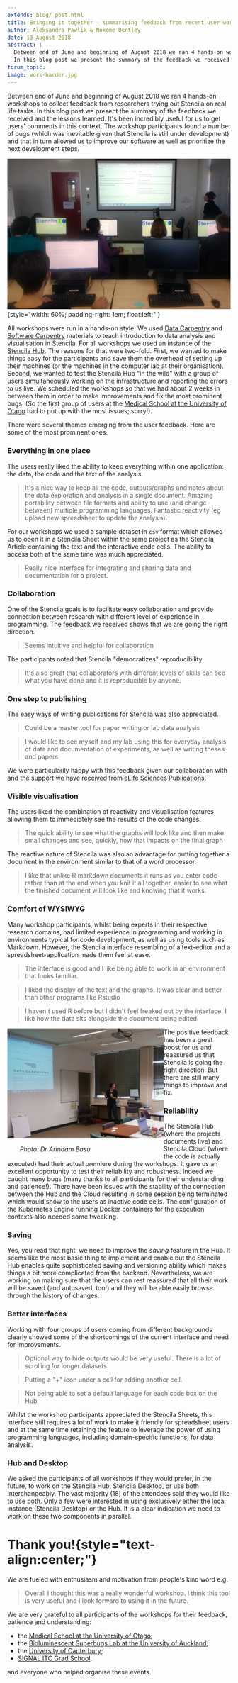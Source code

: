 ```yaml
---
extends: blog/_post.html
title: Bringing it together - summarising feedback from recent user workshops
author: Aleksandra Pawlik & Nokome Bentley
date: 13 August 2018
abstract: |
  Between end of June and beginning of August 2018 we ran 4 hands-on workshops to collect feedback from researchers trying out Stencila on real life tasks.
  In this blog post we present the summary of the feedback we received and the lessons learned.
forum_topic:
image: work-harder.jpg
---
```


Between end of June and beginning of August 2018 we ran 4 hands-on workshops to collect feedback from researchers trying out Stencila on real life tasks. In this blog post
we present the summary of the feedback we received and the lessons learned. It's been incredibly useful for us to get users' comments in this context. The workshop participants found a number of bugs (which was inevitable given that Stencila is still under development) and that in turn allowed us to improve our software as well as prioritize the next development steps.

![Workshop at the University of Otago](uotago-workshop.jpg){style="width: 60%; padding-right: 1em; float:left;" }

All workshops were run in a hands-on style. We used [Data Carpentry](https://datacarpentry.org/) and [Software Carpentry](https://software-carpentry.org/) materials
to teach introduction to data analysis and visualisation in Stencila. For all workshops we used an instance of the [Stencila Hub](https://github.com/stencila/hub). The reasons for that were two-fold. First, we wanted to make things easy for the participants and save them the overhead of setting up their machines (or the machines
in the computer lab at their organisation). Second, we wanted to test the Stencila Hub "in the wild" with a group of users simultaneously working on the infrastructure
and reporting the errors to us live. We scheduled the workshops so that we had about 2 weeks in between them in order to make improvements and fix the most
prominent bugs. (So the first group of users at the [Medical School at the University of Otago](https://stenci.la/blog/2018-07-02-workshop-otago-university) had to put up with the most issues; sorry!).

There were several themes emerging from the user feedback. Here are some of the most prominent ones.

### Everything in one place

The users really liked the ability to keep everything within one application: the data, the code and the text of the analysis.

> It's a nice way to keep all the code, outputs/graphs and notes about the data exploration and analysis in a single document. Amazing portability between file formats and ability to use (and change between) multiple programming languages. Fantastic reactivity (eg upload new spreadsheet to update the analysis).

For our workshops we used a sample dataset in `csv` format which allowed us to open it in a Stencila Sheet within the same project as the Stencila
Article containing the text and the interactive code cells. The ability to access both at the same time was much appreciated.

> Really nice interface for integrating and sharing data and documentation for a project.

### Collaboration

One of the Stencila goals is to facilitate easy collaboration and provide connection between research with different level of experience in programming. The feedback
we received shows that we are going the right direction.

> Seems intuitive and helpful for collaboration

The participants noted that Stencila "democratizes" reproducibility.

> It's also great that collaborators with different levels of skills can see what you have done and it is reproducible by anyone.

### One step to publishing

The easy ways of writing publications for Stencila was also appreciated.

> Could be a master tool for paper writing or lab data analysis

> I would like to see myself and my lab using this for everyday analysis of data and documentation of experiments, as well as writing theses and papers

We were particularily happy with this feedback given our collaboration with and the support we have received from
[eLife Sciences Publications](https://elifesciences.org/labs/c496b8bb/stencila-an-office-suite-for-reproducible-research).

### Visible visualisation

The users liked the combination of reactivity and visualisation features allowing them to immediately see the results of the code changes.

> The quick ability to see what the graphs will look like and then make small changes and see, quickly, how that impacts on the final graph

The reactive nature of Stencila was also an advantage for putting together a document in the environment similar to that of a word processor.

> I like that unlike R markdown documents it runs as you enter code rather than at the end when you knit it all together, easier to see what the finished document will look like and knowing that it works.

### Comfort of WYSIWYG

Many workshop participants, whilst being experts in their respective research domains, had limited experience in programming and working in environments
typical for code development, as well as using tools such as Markdown. However, the Stencila interface resembling of a text-editor and a spreadsheet-application
made them feel at ease.

> The interface is good and I like being able to work in an environment that looks familiar.

> I liked the display of the text and the graphs. It was clear and better than other programs like Rstudio

> I haven't used R before but I didn't feel freaked out by the interface. I like how the data sits alongside the document being edited.

<div style="width: 70%;  float:left;">

<img src="uc-workshop.jpg" alt="Workshop at the University of Canterbury" title="University of Canterbury workshop" >
<p style="padding-left: 2em;"> <em>Photo: Dr Arindam Basu</em></p>

</div>

The positive feedback has been a great boost for us and reassured us that Stencila is going the right direction. But there are still many things to improve and fix.

### Reliability

The Stencila Hub (where the projects documents live) and Stencila Cloud (where the code is actually executed) had their actual premiere during the workshops. It gave us an excellent opportunity to test their
reliability and robustness. Indeed we caught many bugs (many thanks to all participants for their understanding and patience!). There have been issues with
the stability of the connection between the Hub and the Cloud resulting in some session being terminated which would show to the users as inactive code cells.
The configuration of the Kubernetes Engine running Docker containers for the execution contexts also needed some tweaking.

### Saving

Yes, you read that right: we need to improve the _saving_ feature in the Hub. It seems like the most basic thing to implement and enable but the Stencila Hub
enables quite sophisticated saving and versioning ability which makes things a bit more complicated from the backend. Nevertheless, we are working on
making sure that the users can rest reassured that all their work will be saved (and autosaved, too!) and they will be able easily browse through the history of
changes.

### Better interfaces

Working with four groups of users coming from different backgrounds clearly showed some of the shortcomings of the current interface and need for improvements.

> Optional way to hide outputs would be very useful. There is a lot of scrolling for longer datasets

> Putting a "+" icon under a cell for adding another cell.

> Not being able to set a default language for each code box on the Hub

Whilst the workshop participants appreciated the Stencila Sheets, this interface still requires a lot of work to make it friendly for spreadsheet users and at the
same time retaining the feature to leverage the power of using programming languages, including domain-specific functions, for data analysis.

### Hub and Desktop

We asked the participants of all workshops if they would prefer, in the future, to work on the Stencila Hub, Stencila Desktop, or use both interchangeably. The vast majority (18) of the attendees said they would like to use both. Only a few were interested in using exclusively either the local instance (Stencila Desktop) or the Hub. It is a clear indication we need to work on these two components in parallel.

# Thank you!{style="text-align:center;"}

We are fueled with enthusiasm and motivation from people's kind word e.g.

> Overall I thought this was a really wonderful workshop. I think this tool is very useful and I look forward to using it in the future.

We are very grateful to all participants of the workshops for their feedback, patience and understanding:

- the [Medical School at the University of Otago](https://stenci.la/blog/2018-07-02-workshop-otago-university);
- the [Bioluminescent Superbugs Lab at the University of Auckland](https://stenci.la/blog/2018-07-20-workshop-superbugs/);
- the [University of Canterbury](https://stenci.la/blog/2018-07-uni-canterbury/);
- [SIGNAL ITC Grad School](https://stenci.la/blog/2018-08-signal/).

and everyone who helped organise these events.
